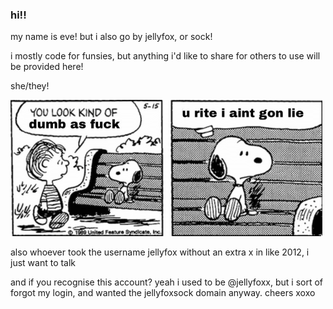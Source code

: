 ### hi!! 

my name is eve! but i also go by jellyfox, or sock!

i mostly code for funsies, but anything i'd like to share for others to use will be provided here!

she/they!


![Ah](https://raw.githubusercontent.com/jellyfoxx/jellyfoxx/main/unknown.png)

also whoever took the username jellyfox without an extra x in like 2012, i just want to talk

and if you recognise this account? yeah i used to be @jellyfoxx, but i sort of forgot my login, and wanted the jellyfoxsock domain anyway. cheers xoxo
